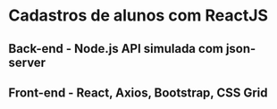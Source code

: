 #  Cadastros de alunos com ReactJS

## Back-end - Node.js API simulada com json-server

## Front-end - React, Axios, Bootstrap, CSS Grid


